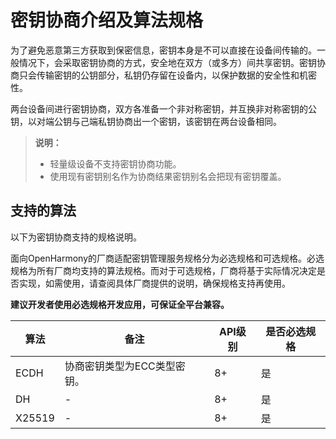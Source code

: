 # 密钥协商介绍及算法规格

<!--Kit: Universal Keystore Kit-->
<!--Subsystem: Security-->
<!--Owner: @wutiantian-gitee-->
<!--Designer: @HighLowWorld-->
<!--Tester: @wxy1234564846-->
<!--Adviser: @zengyawen-->

为了避免恶意第三方获取到保密信息，密钥本身是不可以直接在设备间传输的。一般情况下，会采取密钥协商的方式，安全地在双方（或多方）间共享密钥。密钥协商只会传输密钥的公钥部分，私钥仍存留在设备内，以保护数据的安全性和机密性。

两台设备间进行密钥协商，双方各准备一个非对称密钥，并互换非对称密钥的公钥，以对端公钥与己端私钥协商出一个密钥，该密钥在两台设备相同。

> **说明：**
> - <!--RP1-->轻量级设备<!--RP1End-->不支持密钥协商功能。
> - 使用现有密钥别名作为协商结果密钥别名会把现有密钥覆盖。

## 支持的算法

以下为密钥协商支持的规格说明。
<!--Del-->
面向OpenHarmony的厂商适配密钥管理服务规格分为必选规格和可选规格。必选规格为所有厂商均支持的算法规格。而对于可选规格，厂商将基于实际情况决定是否实现，如需使用，请查阅具体厂商提供的说明，确保规格支持再使用。

**建议开发者使用必选规格开发应用，可保证全平台兼容。**
<!--DelEnd-->

| 算法 | 备注 | API级别 | <!--DelCol4-->是否必选规格 |
| -------- | -------- | -------- | -------- |
| ECDH | 协商密钥类型为ECC类型密钥。 | 8+ | 是 |
| DH | - | 8+ | 是 |
| X25519 | - | 8+ | 是 |
